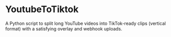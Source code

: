 # YoutubeToTiktok
A Python script to split long YouTube videos into TikTok-ready clips (vertical format) with a satisfying overlay and webhook uploads.
